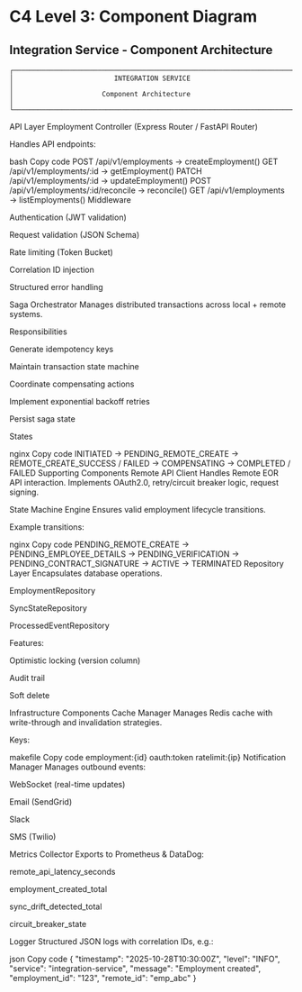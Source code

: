 # C4 Level 3: Component Diagram

## Integration Service - Component Architecture
```text
┌───────────────────────────────────────────────────────────────────────────────────┐
│                         INTEGRATION SERVICE                                       │
│                      Component Architecture                                       │
└───────────────────────────────────────────────────────────────────────────────────┘

```
API Layer
Employment Controller (Express Router / FastAPI Router)

Handles API endpoints:

bash
Copy code
POST   /api/v1/employments          → createEmployment()
GET    /api/v1/employments/:id      → getEmployment()
PATCH  /api/v1/employments/:id      → updateEmployment()
POST   /api/v1/employments/:id/reconcile → reconcile()
GET    /api/v1/employments          → listEmployments()
Middleware

Authentication (JWT validation)

Request validation (JSON Schema)

Rate limiting (Token Bucket)

Correlation ID injection

Structured error handling

Saga Orchestrator
Manages distributed transactions across local + remote systems.

Responsibilities

Generate idempotency keys

Maintain transaction state machine

Coordinate compensating actions

Implement exponential backoff retries

Persist saga state

States

nginx
Copy code
INITIATED → PENDING_REMOTE_CREATE → REMOTE_CREATE_SUCCESS / FAILED
→ COMPENSATING → COMPLETED / FAILED
Supporting Components
Remote API Client
Handles Remote EOR API interaction.
Implements OAuth2.0, retry/circuit breaker logic, request signing.

State Machine Engine
Ensures valid employment lifecycle transitions.

Example transitions:

nginx
Copy code
PENDING_REMOTE_CREATE → PENDING_EMPLOYEE_DETAILS → PENDING_VERIFICATION
→ PENDING_CONTRACT_SIGNATURE → ACTIVE → TERMINATED
Repository Layer
Encapsulates database operations.

EmploymentRepository

SyncStateRepository

ProcessedEventRepository

Features:

Optimistic locking (version column)

Audit trail

Soft delete

Infrastructure Components
Cache Manager
Manages Redis cache with write-through and invalidation strategies.

Keys:

makefile
Copy code
employment:{id}
oauth:token
ratelimit:{ip}
Notification Manager
Manages outbound events:

WebSocket (real-time updates)

Email (SendGrid)

Slack

SMS (Twilio)

Metrics Collector
Exports to Prometheus & DataDog:

remote_api_latency_seconds

employment_created_total

sync_drift_detected_total

circuit_breaker_state

Logger
Structured JSON logs with correlation IDs, e.g.:

json
Copy code
{
  "timestamp": "2025-10-28T10:30:00Z",
  "level": "INFO",
  "service": "integration-service",
  "message": "Employment created",
  "employment_id": "123",
  "remote_id": "emp_abc"
}
